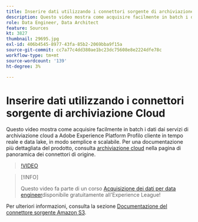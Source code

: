 ```yaml
---
title: Inserire dati utilizzando i connettori sorgente di archiviazione Cloud
description: Questo video mostra come acquisire facilmente in batch i dati dai servizi di archiviazione cloud a Adobe Experience Platform Profilo cliente in tempo reale e data lake, in modo semplice e scalabile.
role: Data Engineer, Data Architect
feature: Sources
kt: 3827
thumbnail: 29695.jpg
exl-id: 406b4545-8977-43fa-85b2-2069bba9f15a
source-git-commit: cc7a77c4dd380ae1bc23dc75608e8e2224dfe78c
workflow-type: tm+mt
source-wordcount: '139'
ht-degree: 3%

---
```


# Inserire dati utilizzando i connettori sorgente di archiviazione Cloud

Questo video mostra come acquisire facilmente in batch i dati dai servizi di archiviazione cloud a Adobe Experience Platform Profilo cliente in tempo reale e data lake, in modo semplice e scalabile. Per una documentazione più dettagliata del prodotto, consulta [archiviazione cloud](https://experienceleague.adobe.com/docs/experience-platform/sources/home.html?lang=en#cloud-storage) nella pagina di panoramica dei connettori di origine.

>[!VIDEO](https://video.tv.adobe.com/v/29695?quality=12&learn=on)

>[!INFO]
>
> Questo video fa parte di un corso [Acquisizione dei dati per data engineer](https://experienceleague.adobe.com/?recommended=ExperiencePlatform-D-1-2020.1.dataingestion?lang=it)disponibile gratuitamente all&#39;Experience League!

Per ulteriori informazioni, consulta la sezione [Documentazione del connettore sorgente Amazon S3](https://experienceleague.adobe.com/docs/experience-platform/sources/ui-tutorials/create/cloud-storage/s3.html).

